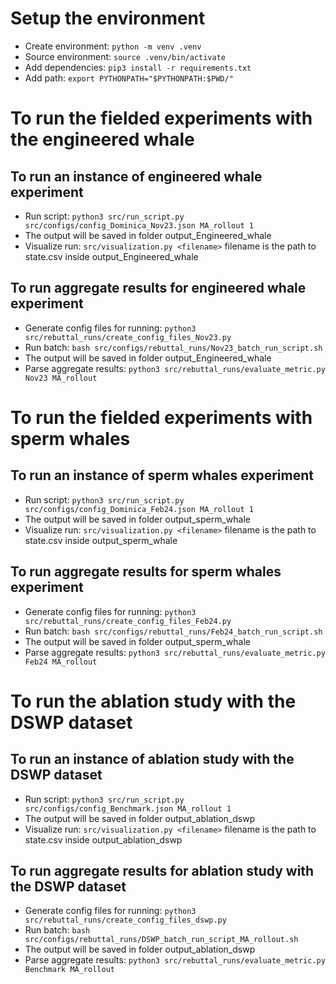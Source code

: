 # Setup the environment
- Create environment: `python -m venv .venv`
- Source environment: `source .venv/bin/activate`
- Add dependencies: `pip3 install -r requirements.txt`
- Add path: `export PYTHONPATH="$PYTHONPATH:$PWD/"`

# To run the fielded experiments with the engineered whale 

## To run an instance of engineered whale experiment
- Run script: `python3 src/run_script.py src/configs/config_Dominica_Nov23.json MA_rollout 1`
- The output will be saved in folder output_Engineered_whale
- Visualize run: `src/visualization.py <filename>` filename is the path to state.csv inside output_Engineered_whale

## To run aggregate results for engineered whale experiment

- Generate config files for running: `python3 src/rebuttal_runs/create_config_files_Nov23.py`
- Run batch: `bash src/configs/rebuttal_runs/Nov23_batch_run_script.sh`
- The output will be saved in folder output_Engineered_whale
- Parse aggregate results: `python3 src/rebuttal_runs/evaluate_metric.py Nov23 MA_rollout`

# To run the fielded experiments with sperm whales 

## To run an instance of sperm whales experiment
- Run script: `python3 src/run_script.py src/configs/config_Dominica_Feb24.json MA_rollout 1`
- The output will be saved in folder output_sperm_whale
- Visualize run: `src/visualization.py <filename>` filename is the path to state.csv inside output_sperm_whale

## To run aggregate results for sperm whales experiment
- Generate config files for running: `python3 src/rebuttal_runs/create_config_files_Feb24.py` 
- Run batch: `bash src/configs/rebuttal_runs/Feb24_batch_run_script.sh`
- The output will be saved in folder output_sperm_whale
- Parse aggregate results: `python3 src/rebuttal_runs/evaluate_metric.py Feb24 MA_rollout`

# To run the ablation study with the DSWP dataset

## To run an instance of ablation study with the DSWP dataset 
- Run script: `python3 src/run_script.py src/configs/config_Benchmark.json MA_rollout 1`
- The output will be saved in folder output_ablation_dswp
- Visualize run: `src/visualization.py <filename>` filename is the path to state.csv inside output_ablation_dswp

## To run aggregate results for ablation study with the DSWP dataset 
- Generate config files for running: `python3 src/rebuttal_runs/create_config_files_dswp.py`
- Run batch: `bash src/configs/rebuttal_runs/DSWP_batch_run_script_MA_rollout.sh`
- The output will be saved in folder output_ablation_dswp
- Parse aggregate results: `python3 src/rebuttal_runs/evaluate_metric.py Benchmark MA_rollout`




